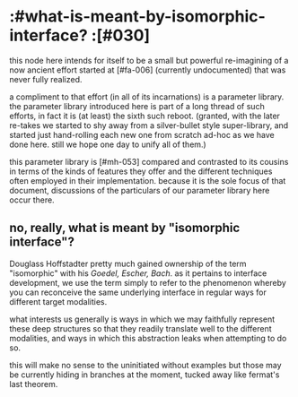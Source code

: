 # :#what-is-meant-by-isomorphic-interface? :[#030]

this node here intends for itself to be a small but powerful re-imagining
of a now ancient effort started at [#fa-006] (currently undocumented) that
was never fully realized.

a compliment to that effort (in all of its incarnations) is a parameter
library. the parameter library introduced here is part of a long thread
of such efforts, in fact it is (at least) the sixth such reboot. (granted,
with the later re-takes we started to shy away from a silver-bullet style
super-library, and started just hand-rolling each new one from scratch ad-hoc
as we have done here. still we hope one day to unify all of them.)

this parameter library is [#mh-053] compared and contrasted to its cousins
in terms of the kinds of features they offer and the different techniques
often employed in their implementation. because it is the sole focus of that
document, discussions of the particulars of our parameter library here occur
there.


## no, really, what is meant by "isomorphic interface"?

Douglass Hoffstadter pretty much gained ownership of the term "isomorphic"
with his _Goedel, Escher, Bach_. as it pertains to interface development,
we use the term simply to refer to the phenomenon whereby you can reconceive
the same underlying interface in regular ways for different target modalities.

what interests us generally is ways in which we may faithfully represent
these deep structures so that they readily translate well to the different
modalities, and ways in which this abstraction leaks when attempting to do
so.

this will make no sense to the uninitiated without examples but those may
be currently hiding in branches at the moment, tucked away like fermat's
last theorem.
